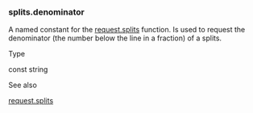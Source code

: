 ### splits.denominator

A named constant for the [request.splits](#fun_request.splits) function. Is used to request the denominator (the number below the line in a fraction) of a splits.

Type

const string

See also

[request.splits](#fun_request.splits)
